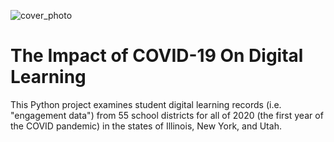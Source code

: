 ![cover_photo](.images/cover.jpg)
# The Impact of COVID-19 On Digital Learning
This Python project examines student digital learning records (i.e. "engagement data") from 55 school districts for all of 2020 (the first year of the COVID pandemic) in the states of Illinois, New York, and Utah.  
